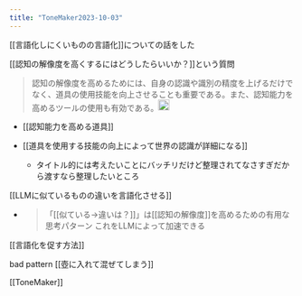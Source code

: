 ```yaml
---
title: "ToneMaker2023-10-03"
---
```


[[言語化しにくいものの言語化]]についての話をした

[[認知の解像度を高くするにはどうしたらいいか？]]という質問
> 認知の解像度を高めるためには、自身の認識や識別の精度を上げるだけでなく、道具の使用技能を向上させることも重要である。また、認知能力を高めるツールの使用も有効である。<img src='https://scrapbox.io/api/pages/nishio/omni/icon' alt='omni.icon' height="19.5"/>
- [[認知能力を高める道具]]

- [[道具を使用する技能の向上によって世界の認識が詳細になる]]
    - タイトル的には考えたいことにバッチリだけど整理されてなさすぎだから渡すなら整理したいところ

[[LLMに似ているものの違いを言語化させる]]
- > 「[[似ている→違いは？]]」は[[認知の解像度]]を高めるための有用な思考パターン これをLLMによって加速できる

[[言語化を促す方法]]

bad pattern
[[壺に入れて混ぜてしまう]]


[[ToneMaker]]
